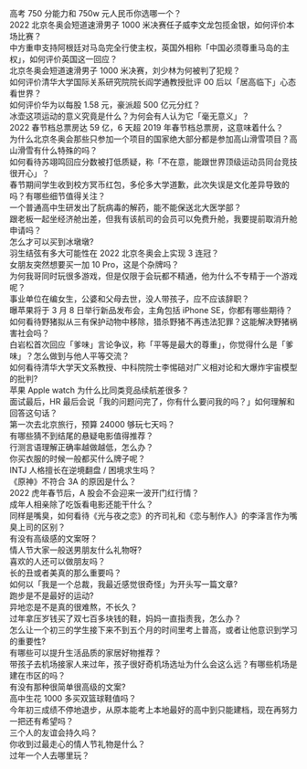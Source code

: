 高考 750 分能力和 750w 元人民币你选哪一个？  
2022 北京冬奥会短道速滑男子 1000 米决赛任子威李文龙包揽金银，如何评价本场比赛？  
中方重申支持阿根廷对马岛完全行使主权，英国外相称「中国必须尊重马岛的主权」，如何评价英国这一回应？  
北京冬奥会短道速滑男子 1000 米决赛，刘少林为何被判了犯规？  
如何评价清华大学国际关系研究院院长阎学通教授批评 00 后以「居高临下」心态看世界？  
如何评价华为以每股 1.58 元，豪派超 500 亿元分红？  
冰壶这项运动的意义究竟是什么？为何会有人认为它「毫无意义」？  
2022 春节档总票房达 59 亿，6 天超 2019 年春节档总票房，这意味着什么？  
为什么北京冬奥会那些只参加一个项目的国家绝大部分都是参加高山滑雪项目？高山滑雪有什么特殊的吗？  
如何看待苏翊鸣回应分数被打低质疑，称「不在意，能跟世界顶级运动员同台竞技很开心」？  
春节期间学生收到校方冥币红包，多伦多大学道歉，此次失误是文化差异导致的吗？有哪些细节值得关注？  
一个普通高中生研发出了朊病毒的解药，能不能保送北大医学部？  
跟老板一起坐经济舱出差，但我有该航司的会员可以免费升舱，我要提前取消升舱申请吗？  
怎么才可以买到冰墩墩?  
羽生结弦有多大可能性在 2022 北京冬奥会上实现 3 连冠？  
女朋友突然想要买一加 10 Pro，这是个杂牌吗？  
为何我哥同时玩很多游戏，但是仅限于会玩都不精通，他为什么不专精于一个游戏呢？  
事业单位在编女生，公婆和父母去世，没人带孩子，应不应该辞职？  
曝苹果将于 3 月 8 日举行新品发布会，主角包括 iPhone SE，你都有哪些期待？  
如何看待野猪拟从三有保护动物中移除，猎杀野猪不再违法犯罪？这能解决野猪祸害社会吗？  
白岩松首次回应「爹味」言论争议，称「平等是最大的尊重」，你觉得什么是「爹味」？怎么做到与他人平等交流？  
如何看待清华大学天文系教授、中科院院士李惕碚对广义相对论和大爆炸宇宙模型的批判?  
苹果 Apple watch 为什么比同类竞品续航差很多？  
面试最后，HR 最后会说「我的问题问完了，你有什么要问我的吗？」如何理解和回答这句话？  
第一次去北京旅行，预算 24000 够玩七天吗？  
有哪些猜不到结尾的悬疑电影值得推荐？  
行测言语理解正确率越做越低，怎么办？  
你买衣服的时候一般都买什么牌子呢？  
INTJ 人格擅长在逆境翻盘 / 困境求生吗？  
《原神》不符合 3A 的原因是什么？  
2022 虎年春节后，A 股会不会迎来一波开门红行情？  
成年人相亲除了吃饭看电影还能干什么？  
同样是嘴臭，如何看待《光与夜之恋》的齐司礼和《恋与制作人》的李泽言作为嘴臭上司的区别？  
有没有高级感的文案呀？  
情人节大家一般送男朋友什么礼物呀?  
喜欢的人还可以做朋友吗？  
长的丑或者美真的那么重要吗？  
如何以「我是一个总裁，我最近感觉很奇怪」为开头写一篇文章?  
跑步是不是最好的运动?  
异地恋是不是真的很难熬，不长久？  
过年拿压岁钱买了双七百多块钱的鞋，妈妈一直指责我，怎么办？  
怎么让一个初三的学生接下来不到五个月的时间里考上普高，或者让他意识到学习的重要性?  
有哪些可以提升生活品质的家居好物推荐？  
带孩子去机场接家人来过年，孩子很好奇机场选址为什么会这么远？有哪些机场是建在市区的吗？  
有没有那种很简单很高级的文案?  
高中生花 1000 多买双篮球鞋值吗？  
今年初三成绩不停地退步，从原本能考上本地最好的高中到只能建档，现在再努力一把还有希望吗？  
三个人的友谊会持久吗？  
你收到过最走心的情人节礼物是什么？  
过年一个人去哪里玩？  
